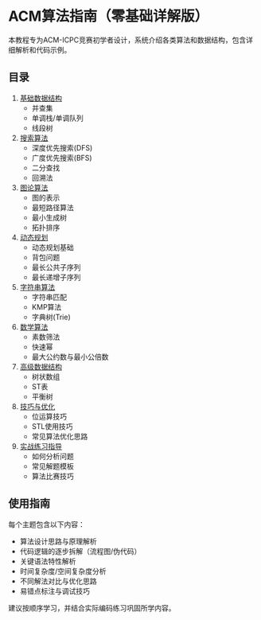 # ACM算法指南（零基础详解版）

本教程专为ACM-ICPC竞赛初学者设计，系统介绍各类算法和数据结构，包含详细解析和代码示例。

## 目录
1. [基础数据结构](01_基础数据结构.md)
   - 并查集
   - 单调栈/单调队列
   - 线段树
2. [搜索算法](02_搜索算法.md)
   - 深度优先搜索(DFS)
   - 广度优先搜索(BFS)
   - 二分查找
   - 回溯法
3. [图论算法](03_图论算法.md)
   - 图的表示
   - 最短路径算法
   - 最小生成树
   - 拓扑排序
4. [动态规划](04_动态规划.md)
   - 动态规划基础
   - 背包问题
   - 最长公共子序列
   - 最长递增子序列
5. [字符串算法](05_字符串算法.md)
   - 字符串匹配
   - KMP算法
   - 字典树(Trie)
6. [数学算法](06_数学算法.md)
   - 素数筛法
   - 快速幂
   - 最大公约数与最小公倍数
7. [高级数据结构](07_高级数据结构.md)
   - 树状数组
   - ST表
   - 平衡树
8. [技巧与优化](08_技巧与优化.md)
   - 位运算技巧
   - STL使用技巧
   - 常见算法优化思路
9. [实战练习指导](09_实战练习指导.md)
    - 如何分析问题
    - 常见解题模板
    - 算法比赛技巧

## 使用指南

每个主题包含以下内容：
- 算法设计思路与原理解析
- 代码逻辑的逐步拆解（流程图/伪代码）
- 关键语法特性解析
- 时间复杂度/空间复杂度分析
- 不同解法对比与优化思路
- 易错点标注与调试技巧

建议按顺序学习，并结合实际编码练习巩固所学内容。
